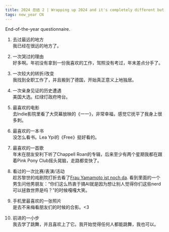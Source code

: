 ```yaml
---
title: 2024 总结 2 | Wrapping up 2024 and it's completely different but it's still wrapping up 2024
tags: new_year CN
---
```


End-of-the-year questionnaire.
<!--more-->

1. 去过最远的地方  
我已经在很远的地方了。

2. 一次哭过的理由  
好多啊。年初没有拿到一份我喜欢的工作，驾照没有考过，年末差点分手了。

3. 一次较大的转折/改变  
我找到全职工作了，并且搬到了德国，开始真正意义上地独居。

4. 一次亲身见证的历史遭遇  
美国大选。红绿灯政府垮台。

5. 最喜欢的电影  
去Indie影院里看了大荧幕放映的《一一》，非常幸福，感觉它抚平了我身上很多刺。

6. 最喜欢的一本书  
没怎么看书。Lea Ypi的《Free》挺好看的。

7. 最喜欢的一首歌  
年末在朋友安利下听了Chappell Roan的专辑，后来至少有两个星期我都在跟着Pink Pony Club摇头晃脑，走路都变快了。

8. 看过的一次比赛/表演/活动  
趁苏黎世的戏剧院打折去看了[Frau Yamamoto ist noch da](https://www.schauspielhaus.ch/de/kalender/30435/frau-yamamoto-ist-noch-da). 看到里面的一个男生问他男朋友：“你们这么热衷于搞AI就是因为想让别人觉得你们这些nerd可以拯救世界是吗？”的时候嘎嘎大笑。

9. 手机里最喜欢的一张照片  
是去不来梅看朋友们的时候的合影。<3

10. 前进的一小步  
我去学了跳舞，并且喜欢上了它。我开始觉得任何人都能跳舞，我也可以。
